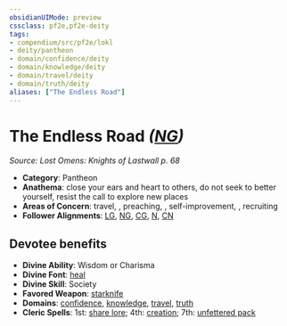 ```yaml
---
obsidianUIMode: preview
cssclass: pf2e,pf2e-deity
tags:
- compendium/src/pf2e/lokl
- deity/pantheon
- domain/confidence/deity
- domain/knowledge/deity
- domain/travel/deity
- domain/truth/deity
aliases: ["The Endless Road"]
---
```

# The Endless Road *([NG](../../../rules/traits/neutral-good-b1.md))*  
*Source: Lost Omens: Knights of Lastwall p. 68*  

- **Category**: Pantheon
- **Anathema**: close your ears and heart to others, do not seek to better yourself, resist the call to explore new places
- **Areas of Concern**: travel, , preaching, , self-improvement, , recruiting
- **Follower Alignments**: [LG](../../../rules/traits/lawful-goo-b1.md), [NG](../../../rules/traits/neutral-good-b1.md), [CG](../../../rules/traits/chaotic-good-b1.md), [N](../../../rules/traits/neutral-b1.md), [CN](../../../rules/traits/chaotic-neutral-b1.md)

## Devotee benefits

- **Divine Ability**: Wisdom or Charisma
- **Divine Font**: [heal](../../spells/heal.md)
- **Divine Skill**: Society
- **Favored Weapon**: [starknife](../../equipment/items/starknife.md)
- **Domains**: [confidence](../domains.md#Confidence), [knowledge](../domains.md#Knowledge), [travel](../domains.md#Travel), [truth](../domains.md#Truth)
- **Cleric Spells**: 1st: [share lore](../../spells/share-lore-logm.md); 4th: [creation](../../spells/creation.md); 7th: [unfettered pack](../../spells/unfettered-pack.md)